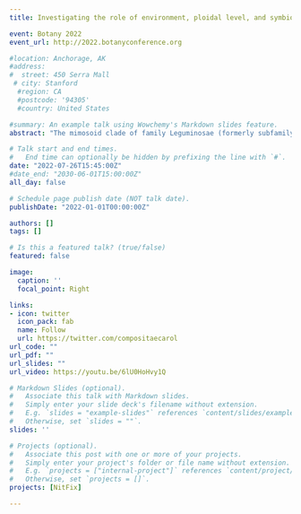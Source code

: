 ```yaml
---
title: Investigating the role of environment, ploidal level, and symbiotic partner in the diversification of the Mimosoid clade (Leguminosae)

event: Botany 2022
event_url: http://2022.botanyconference.org

#location: Anchorage, AK
#address:
#  street: 450 Serra Mall
 # city: Stanford
  #region: CA
  #postcode: '94305'
  #country: United States

#summary: An example talk using Wowchemy's Markdown slides feature.
abstract: "The mimosoid clade of family Leguminosae (formerly subfamily Mimosoideae) contains about 3300 species, pantropically distributed and found mainly in seasonally dry tropical forests, savannas and tropical rainforests. Plants in this clade are characterized by radially symmetrical flowers with valvate aestivation and a floral display often provided mostly by the stamens. Another character that sets apart the mimosoids from the remaining legumes is the frequent ability to form symbiotic relationships with β-rhizobia instead of the α-rhizobial bacteria more frequently found in the family. Although knowledge of the phylogenetic relationships among and within different clades of the legumes has increased in the last few years, very few studies have investigated diversification patterns in mimosoids and their relationships with habitat shifts and physiological traits. Recently, in an investigation of diversification across the nitrogen-fixing clade (orders Fabales, Fagales, Cucurbitales and Rosales), we verified that the mimosoid clade has some of the highest diversification rates found in this large group of plants. This can be partly attributed to the presence of three large, recently diverged lineages in this clade: the genera Acacia, Inga and Mimosa. Acacia as currently defined is mainly restricted to the dryer regions of Australia, while the bulk of Mimosa diversity is in the central Brazilian savannas, and Inga is an important component of the neotropical rainforest flora. Given stark habitat differences in these highly diverse lineages, we used a newly-assembled phylogeny of the mimosoid clade based on target capture data to: 1) test if environmental niche shifts are associated with diversification rate shifts; 2) test if changes in ploidy are associated with either environmental niche shifts or diversification rate shifts and 3) test if symbiotic associations with β-rhizobia are responsible for high diversification in the mimosoids. To achieve these goals, we used speciation rates calculated at the present (tip-rates), and environmental matrices based on geographical records. Ploidy was computationally estimated from sequence data based on the allelic frequency of SNPs in the data, and information on type of symbiont was gathered from the literature. The relationship between diversification, environmental factors and symbiont data was tested with multiple methods, including phylogenetic least squares and generalized linear models. We hypothesize that shifts to different environmental conditions during recent periods of intense climatic changes may have interacted with symbiotic associations and other traits to generate the extraordinary diversification of the mimosoids."

# Talk start and end times.
#   End time can optionally be hidden by prefixing the line with `#`.
date: "2022-07-26T15:45:00Z"
#date_end: "2030-06-01T15:00:00Z"
all_day: false

# Schedule page publish date (NOT talk date).
publishDate: "2022-01-01T00:00:00Z"

authors: []
tags: []

# Is this a featured talk? (true/false)
featured: false

image:
  caption: ''
  focal_point: Right

links:
- icon: twitter
  icon_pack: fab
  name: Follow
  url: https://twitter.com/compositaecarol
url_code: ""
url_pdf: ""
url_slides: ""
url_video: https://youtu.be/6lU0HoHvy1Q

# Markdown Slides (optional).
#   Associate this talk with Markdown slides.
#   Simply enter your slide deck's filename without extension.
#   E.g. `slides = "example-slides"` references `content/slides/example-slides.md`.
#   Otherwise, set `slides = ""`.
slides: ''

# Projects (optional).
#   Associate this post with one or more of your projects.
#   Simply enter your project's folder or file name without extension.
#   E.g. `projects = ["internal-project"]` references `content/project/deep-learning/index.md`.
#   Otherwise, set `projects = []`.
projects: [NitFix]

---
```


